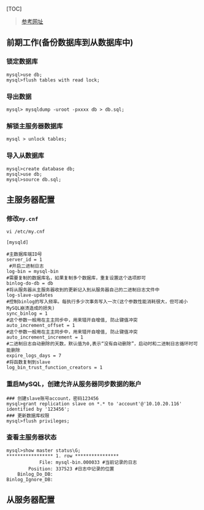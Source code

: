 [TOC]

> [参考网址](https://www.jianshu.com/p/b0cf461451fb)
## 前期工作(备份数据库到从数据库中)
### 锁定数据库
```
mysql>use db;
mysql>flush tables with read lock;  
```

### 导出数据
```
mysql> mysqldump -uroot -pxxxx db > db.sql;
```
### 解锁主服务器数据库
```
mysql > unlock tables;
```
### 导入从数据库
```
mysql>create database db;
mysql>use db;
mysql>source db.sql;
```

## 主服务器配置
### 修改`my.cnf`
`vi /etc/my.cnf`

```
[mysqld]

#主数据库端ID号
server_id = 1           
 #开启二进制日志                  
log-bin = mysql-bin    
#需要复制的数据库名，如果复制多个数据库，重复设置这个选项即可                  
binlog-do-db = db        
#将从服务器从主服务器收到的更新记入到从服务器自己的二进制日志文件中                 
log-slave-updates                        
#控制binlog的写入频率。每执行多少次事务写入一次(这个参数性能消耗很大，但可减小MySQL崩溃造成的损失) 
sync_binlog = 1                    
#这个参数一般用在主主同步中，用来错开自增值, 防止键值冲突
auto_increment_offset = 1           
#这个参数一般用在主主同步中，用来错开自增值, 防止键值冲突
auto_increment_increment = 1            
#二进制日志自动删除的天数，默认值为0,表示“没有自动删除”，启动时和二进制日志循环时可能删除  
expire_logs_days = 7                    
#将函数复制到slave  
log_bin_trust_function_creators = 1
```
### 重启MySQL，创建允许从服务器同步数据的账户
```
### 创建slave账号account，密码123456
mysql>grant replication slave on *.* to 'account'@'10.10.20.116' identified by '123456';
### 更新数据库权限
mysql>flush privileges;
```

### 查看主服务器状态
```
mysql>show master status\G;
***************** 1. row ****************
            File: mysql-bin.000033 #当前记录的日志
        Position: 337523 #日志中记录的位置  
    Binlog_Do_DB: 
Binlog_Ignore_DB:
```

## 从服务器配置
```




